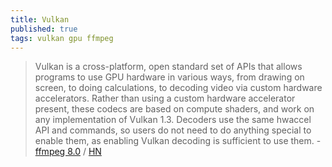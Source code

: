 ```yaml
---
title: Vulkan
published: true
tags: vulkan gpu ffmpeg
---
```

> Vulkan is a cross-platform, open standard set of APIs that allows programs to use GPU hardware in various ways, from drawing on screen, to doing calculations, to decoding video via custom hardware accelerators. Rather than using a custom hardware accelerator present, these codecs are based on compute shaders, and work on any implementation of Vulkan 1.3.
Decoders use the same hwaccel API and commands, so users do not need to do anything special to enable them, as enabling Vulkan decoding is sufficient to use them. - [ffmpeg 8.0](https://ffmpeg.org/index.html#pr8.0) / [HN](https://news.ycombinator.com/item?id=44985730)

